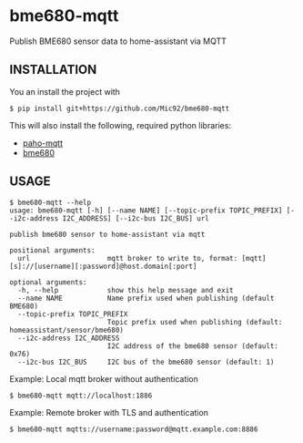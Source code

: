 # bme680-mqtt
Publish BME680 sensor data to home-assistant via MQTT

## INSTALLATION

You an install the project with

```console
$ pip install git+https://github.com/Mic92/bme680-mqtt
```

This will also install the following, required python libraries:

- [paho-mqtt](https://pypi.org/project/paho-mqtt)
- [bme680](https://github.com/pimoroni/bme680-python/tree/master/library)


## USAGE

```console
$ bme680-mqtt --help
usage: bme680-mqtt [-h] [--name NAME] [--topic-prefix TOPIC_PREFIX] [--i2c-address I2C_ADDRESS] [--i2c-bus I2C_BUS] url

publish bme680 sensor to home-assistant via mqtt

positional arguments:
  url                   mqtt broker to write to, format: [mqtt][s]://[username][:password]@host.domain[:port]

optional arguments:
  -h, --help            show this help message and exit
  --name NAME           Name prefix used when publishing (default BME680)
  --topic-prefix TOPIC_PREFIX
                        Topic prefix used when publishing (default: homeassistant/sensor/bme680)
  --i2c-address I2C_ADDRESS
                        I2C address of the bme680 sensor (default: 0x76)
  --i2c-bus I2C_BUS     I2C bus of the bme680 sensor (default: 1)
```

Example: Local mqtt broker without authentication

```console
$ bme680-mqtt mqtt://localhost:1886
```

Example: Remote broker with TLS and authentication

```console
$ bme680-mqtt mqtts://username:password@mqtt.example.com:8886
```

